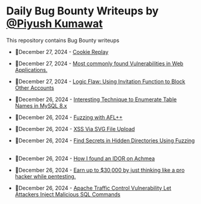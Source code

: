 # Daily Bug Bounty Writeups by [@Piyush Kumawat](https://twitter.com/piyush_supiy) 
This repository contains Bug Bounty writeups

<!-- BLOG-POST-LIST:START -->
 - 💯December 27, 2024 - [Cookie Replay](https://vikasrai11.medium.com/cookie-replay-e379800e40b2?source=rss------bug_bounty-5) 

 - 💯December 27, 2024 - [Most commonly found Vulnerabilities in Web Applications.](https://medium.com/paktolus-engineering/most-commonly-found-vulnerabilities-in-web-applications-01dfb54530e2?source=rss------bug_bounty-5) 

 - 💯December 27, 2024 - [Logic Flaw: Using Invitation Function to Block Other Accounts](https://gr3yg05t.medium.com/logic-flaw-turning-an-invitation-function-into-a-revenue-blocker-b4523dc46dde?source=rss------bug_bounty-5) 

 - 💯December 26, 2024 - [Interesting Technique to Enumerate Table Names in MySQL 8.x](https://j3x.medium.com/interesting-technique-to-enumerate-table-names-in-mysql-8-x-668857d43186?source=rss------bug_bounty-5) 

 - 💯December 26, 2024 - [Fuzzing with AFL++](https://medium.com/@arohablue/introduction-to-fuzzing-with-afl-42d37ea78386?source=rss------bug_bounty-5) 

 - 💯December 26, 2024 - [XSS Via SVG File Upload](https://abhishekgk.medium.com/xss-via-svg-file-upload-5c30af809107?source=rss------bug_bounty-5) 

 - 💯December 26, 2024 - [Find Secrets in Hidden Directories Using Fuzzing ️](https://medium.com/@kumawatabhijeet2002/find-secrets-in-hidden-directories-using-fuzzing-%EF%B8%8F-21a9a96c3246?source=rss------bug_bounty-5) 

 - 💯December 26, 2024 - [How I found an IDOR on Achmea](https://medium.com/@nayeems3c/how-i-found-idor-on-achmea-cf9ce4b7d908?source=rss------bug_bounty-5) 

 - 💯December 26, 2024 - [Earn up to $30,000 by just thinking like a pro hacker while pentesting.](https://medium.com/@anandrishav2228/earn-up-to-30-000-by-just-thinking-like-a-pro-hacker-while-pentesting-da8e5984ccb9?source=rss------bug_bounty-5) 

 - 💯December 26, 2024 - [Apache Traffic Control Vulnerability Let Attackers Inject Malicious SQL Commands](https://mhmmuneef.medium.com/apache-traffic-control-vulnerability-let-attackers-inject-malicious-sql-commands-66188cbcd84d?source=rss------bug_bounty-5) 
<!-- BLOG-POST-LIST:END -->
